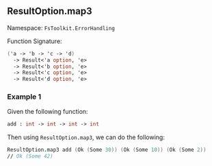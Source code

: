 ## ResultOption.map3

Namespace: `FsToolkit.ErrorHandling`

Function Signature:

```fsharp
('a -> 'b -> 'c -> 'd)
  -> Result<'a option, 'e>
  -> Result<'b option, 'e>
  -> Result<'c option, 'e>
  -> Result<'d option, 'e>
```

### Example 1

Given the following function:

```fsharp
add : int -> int -> int -> int
```

Then using `ResultOption.map3`, we can do the following:

```fsharp
ResultOption.map3 add (Ok (Some 30)) (Ok (Some 10)) (Ok (Some 2)) 
// Ok (Some 42)
```

